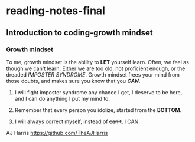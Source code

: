 # reading-notes-final

## Introduction to coding-growth mindset

### Growth mindset

To me, growth mindset is the ability to **LET** yourself learn. Often, we feel as though we can't learn. Either we are too old, not proficient enough, or the dreaded *IMPOSTER SYNDROME*. Growth mindset frees your mind from those doubts, and makes sure you know that you ***CAN***.

1. I will fight imposter syndrome any chance I get, I deserve to be here, and I can do anything I put my mind to. 

2. Remember that every person you idolize, started from the **BOTTOM**. 

3. I will always correct myself, instead of ~~can't~~, I CAN. 

AJ Harris
https://github.com/TheAJHarris